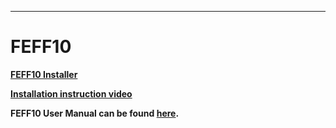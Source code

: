 ---
# FEFF10

<p><a href="http://leonardo.phys.washington.edu/feff/Secure-area/feff10-beta/" target="_blank"><b>FEFF10 Installer</b></a></p>

<p><a href="https://uw.hosted.panopto.com/Panopto/Pages/Viewer.aspx?id=f614df76-71dc-45aa-adb3-acb60166e7a6" target="_blank"><b>Installation instruction video</b></a></p>

**FEFF10 User Manual can be found [here](/assets/doc/feff10_users_guide.pdf).**
